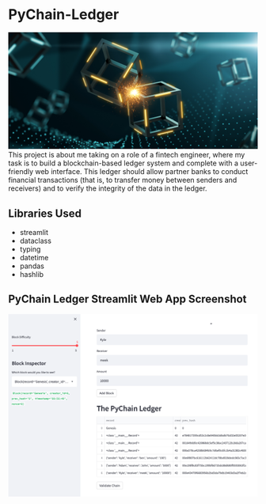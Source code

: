 # PyChain-Ledger
![PyChain Ledger](images/application-image.png)
This project is about me taking on a role of a fintech engineer, where my task is to build a blockchain-based ledger system and complete with a user-friendly web interface. This ledger should allow partner banks to conduct financial transactions (that is, to transfer money between senders and receivers) and to verify the integrity of the data in the ledger.

## Libraries Used
- streamlit
- dataclass
- typing
- datetime
- pandas
- hashlib

## PyChain Ledger Streamlit Web App Screenshot
![Screenshot](images/Screen%20Shot%202022-07-16%20at%208.10.19%20PM.png)